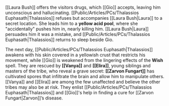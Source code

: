 [[Laura Bush]] offers the visitors drugs, which [[Gio]] accepts, leaving him unconscious and hallucinating. [[Public/Articles/PCs/Thalassios Euphasath|Thalassios]] refuses but accompanies [[Laura Bush|Laura]] to a secret location. She leads him to a **yellow acid pool**, where she "accidentally" pushes him in, nearly killing him. [[Laura Bush|Laura]] persuades him it was a mistake, and [[Public/Articles/PCs/Thalassios Euphasath|Thalassios]] returns to sleep beside Gio.

The next day, [[Public/Articles/PCs/Thalassios Euphasath|Thalassios]] awakens with his skin covered in a yellowish crust that restricts his movement, while [[Gio]] is weakened from the lingering effects of the **Wish** spell. They are rescued by **[[Vanya]]** and **[[Elira]]**, young siblings and masters of the tribe, who reveal a grave secret: **[[Zarvon Fungart]]** has cultivated spores that infiltrate the brain and allow him to manipulate others. [[Vanya]] and [[Elira]] are among the few unaffected and believe the other tribes may also be at risk. They enlist [[Public/Articles/PCs/Thalassios Euphasath|Thalassios]] and [[Gio]]'s help in finding a cure for [[Zarvon Fungart|Zarvon]]’s disease.